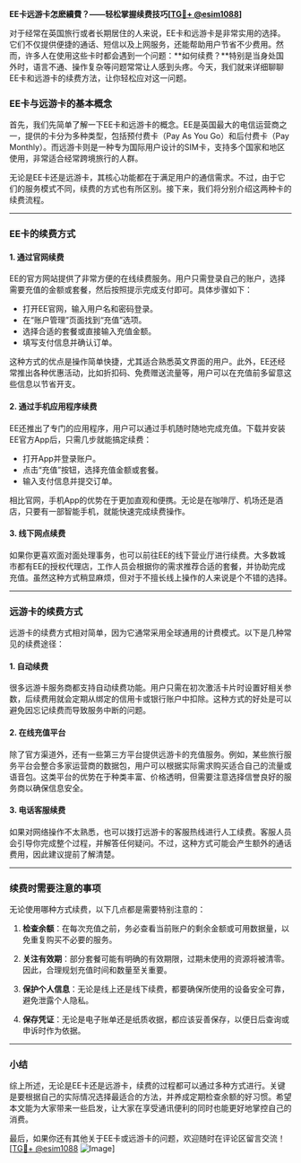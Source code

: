 **EE卡远游卡怎麽續費？——轻松掌握续费技巧[[TG💪+ @esim1088](https://t.me/s/esim1088)]**

对于经常在英国旅行或者长期居住的人来说，EE卡和远游卡是非常实用的选择。它们不仅提供便捷的通话、短信以及上网服务，还能帮助用户节省不少费用。然而，许多人在使用这些卡时都会遇到一个问题：**如何续费？**特别是当身处国外时，语言不通、操作复杂等问题常常让人感到头疼。今天，我们就来详细聊聊EE卡和远游卡的续费方法，让你轻松应对这一问题。

### EE卡与远游卡的基本概念

首先，我们先简单了解一下EE卡和远游卡的概念。EE是英国最大的电信运营商之一，提供的卡分为多种类型，包括预付费卡（Pay As You Go）和后付费卡（Pay Monthly）。而远游卡则是一种专为国际用户设计的SIM卡，支持多个国家和地区使用，非常适合经常跨境旅行的人群。

无论是EE卡还是远游卡，其核心功能都在于满足用户的通信需求。不过，由于它们的服务模式不同，续费的方式也有所区别。接下来，我们将分别介绍这两种卡的续费流程。

---

### EE卡的续费方式

#### 1. **通过官网续费**
EE的官方网站提供了非常方便的在线续费服务。用户只需登录自己的账户，选择需要充值的金额或套餐，然后按照提示完成支付即可。具体步骤如下：

- 打开EE官网，输入用户名和密码登录。
- 在“账户管理”页面找到“充值”选项。
- 选择合适的套餐或直接输入充值金额。
- 填写支付信息并确认订单。

这种方式的优点是操作简单快捷，尤其适合熟悉英文界面的用户。此外，EE还经常推出各种优惠活动，比如折扣码、免费赠送流量等，用户可以在充值前多留意这些信息以节省开支。

#### 2. **通过手机应用程序续费**
EE还推出了专门的应用程序，用户可以通过手机随时随地完成充值。下载并安装EE官方App后，只需几步就能搞定续费：

- 打开App并登录账户。
- 点击“充值”按钮，选择充值金额或套餐。
- 输入支付信息并提交订单。

相比官网，手机App的优势在于更加直观和便携。无论是在咖啡厅、机场还是酒店，只要有一部智能手机，就能快速完成续费操作。

#### 3. **线下网点续费**
如果你更喜欢面对面处理事务，也可以前往EE的线下营业厅进行续费。大多数城市都有EE的授权代理店，工作人员会根据你的需求推荐合适的套餐，并协助完成充值。虽然这种方式稍显麻烦，但对于不擅长线上操作的人来说是个不错的选择。

---

### 远游卡的续费方式

远游卡的续费方式相对简单，因为它通常采用全球通用的计费模式。以下是几种常见的续费途径：

#### 1. **自动续费**
很多远游卡服务商都支持自动续费功能。用户只需在初次激活卡片时设置好相关参数，后续费用就会定期从绑定的信用卡或银行账户中扣除。这种方式的好处是可以避免因忘记续费而导致服务中断的问题。

#### 2. **在线充值平台**
除了官方渠道外，还有一些第三方平台提供远游卡的充值服务。例如，某些旅行服务平台会整合多家运营商的数据包，用户可以根据实际需求购买适合自己的流量或语音包。这类平台的优势在于种类丰富、价格透明，但需要注意选择信誉良好的服务商以确保信息安全。

#### 3. **电话客服续费**
如果对网络操作不太熟悉，也可以拨打远游卡的客服热线进行人工续费。客服人员会引导你完成整个过程，并解答任何疑问。不过，这种方式可能会产生额外的通话费用，因此建议提前了解清楚。

---

### 续费时需要注意的事项

无论使用哪种方式续费，以下几点都是需要特别注意的：

1. **检查余额**：在每次充值之前，务必查看当前账户的剩余金额或可用数据量，以免重复购买不必要的服务。
   
2. **关注有效期**：部分套餐可能有明确的有效期限，过期未使用的资源将被清零。因此，合理规划充值时间和数量至关重要。

3. **保护个人信息**：无论是线上还是线下续费，都要确保所使用的设备安全可靠，避免泄露个人隐私。

4. **保存凭证**：无论是电子账单还是纸质收据，都应该妥善保存，以便日后查询或申诉时作为依据。

---

### 小结

综上所述，无论是EE卡还是远游卡，续费的过程都可以通过多种方式进行。关键是要根据自己的实际情况选择最适合的方法，并养成定期检查余额的好习惯。希望本文能为大家带来一些启发，让大家在享受通讯便利的同时也能更好地掌控自己的消费。

最后，如果你还有其他关于EE卡或远游卡的问题，欢迎随时在评论区留言交流！[[TG💪+ @esim1088](https://t.me/s/esim1088) ![Image](https://i.postimg.cc/4NQfJmqS/Snipaste-2025-05-13-00-14-12.png)]